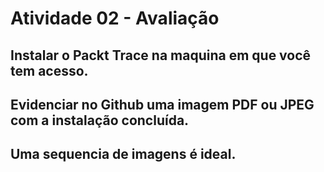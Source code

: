 # Atividade 02 - Avaliação
## Instalar o Packt Trace na maquina em que você tem acesso.
## Evidenciar no Github uma imagem PDF ou JPEG com a instalação concluída.
## Uma sequencia de imagens é ideal.